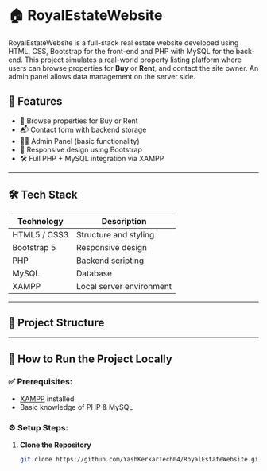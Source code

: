 # 🏠 RoyalEstateWebsite

RoyalEstateWebsite is a full-stack real estate website developed using HTML, CSS, Bootstrap for the front-end and PHP with MySQL for the back-end. This project simulates a real-world property listing platform where users can browse properties for **Buy** or **Rent**, and contact the site owner. An admin panel allows data management on the server side.

## 📌 Features

- 🔎 Browse properties for Buy or Rent
- 📬 Contact form with backend storage
- 👨‍💼 Admin Panel (basic functionality)
- 📱 Responsive design using Bootstrap
- 🛠️ Full PHP + MySQL integration via XAMPP

---

## 🛠️ Tech Stack

| Technology | Description |
|------------|-------------|
| HTML5 / CSS3 | Structure and styling |
| Bootstrap 5 | Responsive design |
| PHP | Backend scripting |
| MySQL | Database |
| XAMPP | Local server environment |

---

## 📂 Project Structure


---

## 🧪 How to Run the Project Locally

### ✅ Prerequisites:
- [XAMPP](https://www.apachefriends.org/index.html) installed
- Basic knowledge of PHP & MySQL

### ⚙️ Setup Steps:

1. **Clone the Repository**
   ```bash
   git clone https://github.com/YashKerkarTech04/RoyalEstateWebsite.git

